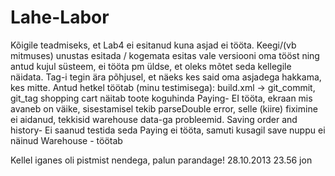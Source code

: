 Lahe-Labor
==========
Kõigile teadmiseks, et Lab4 ei esitanud kuna asjad ei tööta. Keegi/(vb mitmuses) unustas esitada / kogemata esitas vale versiooni oma tööst
ning antud kujul süsteem, ei tööta pm üldse, et oleks mõtet seda kellegile näidata. Tag-i tegin ära põhjusel, et
näeks kes said oma asjadega hakkama, kes mitte.
Antud hetkel töötab (minu testimisega):
  build.xml -> git_commit, git_tag
  shopping cart näitab toote koguhinda
  Paying- EI tööta, ekraan mis avaneb on väike, sisestamisel tekib parseDouble error, selle (kiire) fiximine ei
  aidanud, tekkisid warehouse data-ga probleemid.
  Saving order and history- Ei saanud testida seda Paying ei tööta, samuti kusagil save nuppu ei näinud
  Warehouse - töötab
  
Kellel iganes oli pistmist nendega, palun parandage!
  28.10.2013 23.56
  jon
